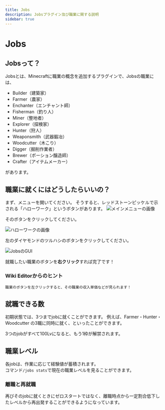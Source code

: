 ```yaml
---
title: Jobs
description: Jobsプラグイン及び職業に関する説明
sidebar: true
---
```


# Jobs

## Jobsって？

Jobsとは、Minecraftに職業の概念を追加するプラグインで、Jobsの職業には、

- Builder（建築家）
- Farmer（農家）
- Enchanter（エンチャント師）
- Fisherman（釣り人）
- Miner（整地者）
- Explorer（探検家）
- Hunter（狩人）
- Weaponsmith（武器鍛冶）
- Woodcutter（木こり）
- Digger（掘削作業者）
- Brewer（ポーション醸造師）
- Crafter（アイテムメーカー）

があります。

## 職業に就くにはどうしたらいいの？

まず、メニューを開いてください。
そうすると、レッドストーンピッケルで示される「ハローワーク」というボタンがあります。
![メインメニューの画像](https://i.imgur.com/u1J6QHu.png)

そのボタンをクリックしてください。

![ハローワークの画像](https://i.imgur.com/xO573Ze.png)

左のダイヤモンドのツルハシのボタンをクリックしてください。

![JobsのGUI](https://i.imgur.com/3PcHZMY.png) 

就職したい職業のボタンを**右クリック**すれば完了です！
### Wiki Editorからのヒント
    職業のボタンを左クリックすると、その職業の収入単価などが見られます！

## 就職できる数

初期状態では、3つまでjobに就くことができます。
例えば、Farmer・Hunter・Woodcutter の3職に同時に就く、といったことができます。

3つのjobがすべて100Lvになると、もう1枠が解禁されます。

## 職業レベル
各jobは、作業に応じて経験値が蓄積されます。  
コマンド`/jobs stats`で現在の職業レベルを見ることができます。

### 離職と再就職
再びそのjobに就くときにゼロスタートではなく、離職時点から一定割合低下したレベルから再出発することができるようになっています。

